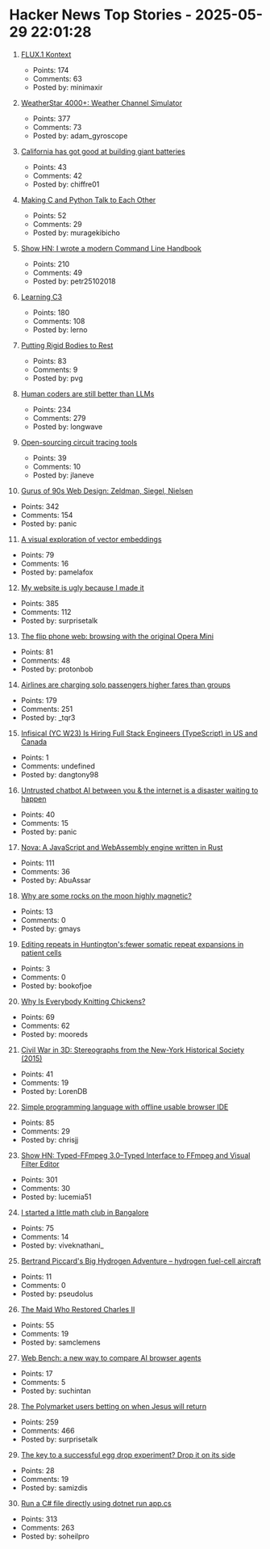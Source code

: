 # Hacker News Top Stories - 2025-05-29 22:01:28

1. [FLUX.1 Kontext](https://bfl.ai/models/flux-kontext)
   - Points: 174
   - Comments: 63
   - Posted by: minimaxir

2. [WeatherStar 4000+: Weather Channel Simulator](https://weatherstar.netbymatt.com/)
   - Points: 377
   - Comments: 73
   - Posted by: adam_gyroscope

3. [California has got good at building giant batteries](https://www.economist.com/united-states/2025/05/22/california-has-got-really-good-at-building-giant-batteries)
   - Points: 43
   - Comments: 42
   - Posted by: chiffre01

4. [Making C and Python Talk to Each Other](https://leetarxiv.substack.com/p/making-c-and-python-talk-to-each)
   - Points: 52
   - Comments: 29
   - Posted by: muragekibicho

5. [Show HN: I wrote a modern Command Line Handbook](https://commandline.stribny.name/)
   - Points: 210
   - Comments: 49
   - Posted by: petr25102018

6. [Learning C3](https://alloc.dev/2025/05/29/learning_c3)
   - Points: 180
   - Comments: 108
   - Posted by: lerno

7. [Putting Rigid Bodies to Rest](https://twitter.com/keenanisalive/status/1925225500659658999)
   - Points: 83
   - Comments: 9
   - Posted by: pvg

8. [Human coders are still better than LLMs](https://antirez.com/news/153)
   - Points: 234
   - Comments: 279
   - Posted by: longwave

9. [Open-sourcing circuit tracing tools](https://www.anthropic.com/research/open-source-circuit-tracing)
   - Points: 39
   - Comments: 10
   - Posted by: jlaneve

10. [Gurus of 90s Web Design: Zeldman, Siegel, Nielsen](https://cybercultural.com/p/web-design-1997/)
   - Points: 342
   - Comments: 154
   - Posted by: panic

11. [A visual exploration of vector embeddings](http://blog.pamelafox.org/2025/05/a-visual-exploration-of-vector.html)
   - Points: 79
   - Comments: 16
   - Posted by: pamelafox

12. [My website is ugly because I made it](https://goodinternetmagazine.com/my-website-is-ugly-because-i-made-it/)
   - Points: 385
   - Comments: 112
   - Posted by: surprisetalk

13. [The flip phone web: browsing with the original Opera Mini](https://www.spacebar.news/the-flip-phone-web-browsing-with-the-original-opera-mini/)
   - Points: 81
   - Comments: 48
   - Posted by: protonbob

14. [Airlines are charging solo passengers higher fares than groups](https://thriftytraveler.com/news/airlines/airlines-charging-solo-travelers-higher-fares/)
   - Points: 179
   - Comments: 251
   - Posted by: _tqr3

15. [Infisical (YC W23) Is Hiring Full Stack Engineers (TypeScript) in US and Canada](https://www.ycombinator.com/companies/infisical/jobs/vGwCQVk-full-stack-engineer-us-canada)
   - Points: 1
   - Comments: undefined
   - Posted by: dangtony98

16. [Untrusted chatbot AI between you & the internet is a disaster waiting to happen](https://macwright.com/2025/05/29/putting-an-untrusted-chat-layer-is-a-disaster)
   - Points: 40
   - Comments: 15
   - Posted by: panic

17. [Nova: A JavaScript and WebAssembly engine written in Rust](https://trynova.dev/)
   - Points: 111
   - Comments: 36
   - Posted by: AbuAssar

18. [Why are some rocks on the moon highly magnetic?](https://news.mit.edu/2025/why-are-some-rocks-on-moon-highly-magnetic-0523)
   - Points: 13
   - Comments: 0
   - Posted by: gmays

19. [Editing repeats in Huntington's:fewer somatic repeat expansions in patient cells](https://www.nature.com/articles/s41588-025-02172-8)
   - Points: 3
   - Comments: 0
   - Posted by: bookofjoe

20. [Why Is Everybody Knitting Chickens?](https://ironicsans.ghost.io/why-is-everybody-knitting-chickens/)
   - Points: 69
   - Comments: 62
   - Posted by: mooreds

21. [Civil War in 3D: Stereographs from the New-York Historical Society (2015)](https://www.nyhistory.org/blogs/civil-war-in-3d-stereographs-from-the-new-york-historical-society)
   - Points: 41
   - Comments: 19
   - Posted by: LorenDB

22. [Simple programming language with offline usable browser IDE](https://tiki.li/apps/tut_learn.html?v=2505e)
   - Points: 85
   - Comments: 29
   - Posted by: chrisjj

23. [Show HN: Typed-FFmpeg 3.0–Typed Interface to FFmpeg and Visual Filter Editor](https://github.com/livingbio/typed-ffmpeg)
   - Points: 301
   - Comments: 30
   - Posted by: lucemia51

24. [I started a little math club in Bangalore](https://teachyourselfmath.app/club)
   - Points: 75
   - Comments: 14
   - Posted by: viveknathani_

25. [Bertrand Piccard's Big Hydrogen Adventure – hydrogen fuel-cell aircraft](https://spectrum.ieee.org/hydrogen-fuel-cell-aircraft)
   - Points: 11
   - Comments: 0
   - Posted by: pseudolus

26. [The Maid Who Restored Charles II](https://www.historytoday.com/archive/feature/maid-who-restored-charles-ii)
   - Points: 55
   - Comments: 19
   - Posted by: samclemens

27. [Web Bench: a new way to compare AI browser agents](https://blog.skyvern.com/web-bench-a-new-way-to-compare-ai-browser-agents/)
   - Points: 17
   - Comments: 5
   - Posted by: suchintan

28. [The Polymarket users betting on when Jesus will return](https://ericneyman.wordpress.com/2025/03/24/will-jesus-christ-return-in-an-election-year/)
   - Points: 259
   - Comments: 466
   - Posted by: surprisetalk

29. [The key to a successful egg drop experiment? Drop it on its side](https://arstechnica.com/science/2025/05/the-key-to-a-successful-egg-drop-experiment-drop-it-on-its-side/)
   - Points: 28
   - Comments: 19
   - Posted by: samizdis

30. [Run a C# file directly using dotnet run app.cs](https://devblogs.microsoft.com/dotnet/announcing-dotnet-run-app/)
   - Points: 313
   - Comments: 263
   - Posted by: soheilpro

